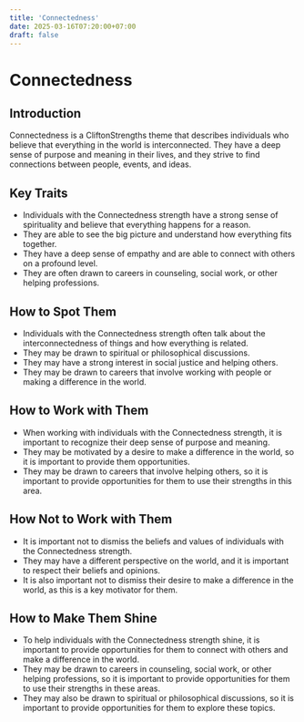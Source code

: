 ```yaml
---
title: 'Connectedness'
date: 2025-03-16T07:20:00+07:00
draft: false
---
```


# Connectedness

## Introduction

Connectedness is a CliftonStrengths theme that describes individuals who believe that everything in the world is interconnected. They have a deep sense of purpose and meaning in their lives, and they strive to find connections between people, events, and ideas.

## Key Traits

- Individuals with the Connectedness strength have a strong sense of spirituality and believe that everything happens for a reason.
- They are able to see the big picture and understand how everything fits together.
- They have a deep sense of empathy and are able to connect with others on a profound level.
- They are often drawn to careers in counseling, social work, or other helping professions.

## How to Spot Them

- Individuals with the Connectedness strength often talk about the interconnectedness of things and how everything is related.
- They may be drawn to spiritual or philosophical discussions.
- They may have a strong interest in social justice and helping others.
- They may be drawn to careers that involve working with people or making a difference in the world.

## How to Work with Them

- When working with individuals with the Connectedness strength, it is important to recognize their deep sense of purpose and meaning.
- They may be motivated by a desire to make a difference in the world, so it is important to provide them opportunities.
- They may be drawn to careers that involve helping others, so it is important to provide opportunities for them to use their strengths in this area.

## How Not to Work with Them

- It is important not to dismiss the beliefs and values of individuals with the Connectedness strength.
- They may have a different perspective on the world, and it is important to respect their beliefs and opinions.
- It is also important not to dismiss their desire to make a difference in the world, as this is a key motivator for them.

## How to Make Them Shine

- To help individuals with the Connectedness strength shine, it is important to provide opportunities for them to connect with others and make a difference in the world.
- They may be drawn to careers in counseling, social work, or other helping professions, so it is important to provide opportunities for them to use their strengths in these areas.
- They may also be drawn to spiritual or philosophical discussions, so it is important to provide opportunities for them to explore these topics.
